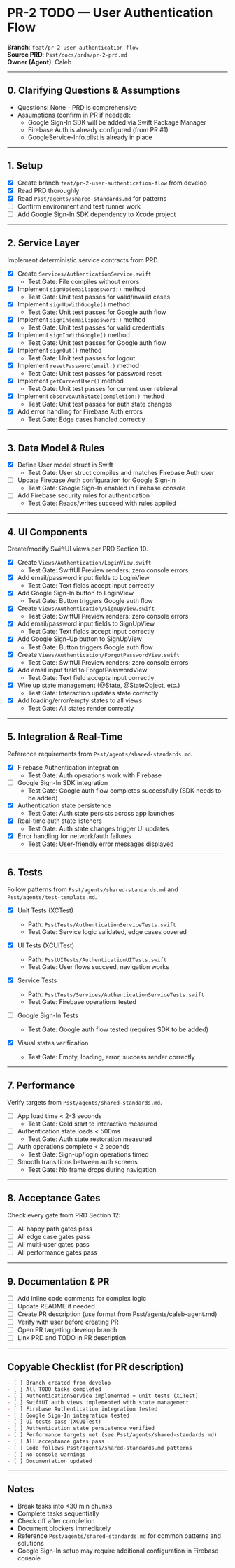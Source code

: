 # PR-2 TODO — User Authentication Flow

**Branch**: `feat/pr-2-user-authentication-flow`  
**Source PRD**: `Psst/docs/prds/pr-2-prd.md`  
**Owner (Agent)**: Caleb

---

## 0. Clarifying Questions & Assumptions

- Questions: None - PRD is comprehensive
- Assumptions (confirm in PR if needed):
  - Google Sign-In SDK will be added via Swift Package Manager
  - Firebase Auth is already configured (from PR #1)
  - GoogleService-Info.plist is already in place

---

## 1. Setup

- [x] Create branch `feat/pr-2-user-authentication-flow` from develop
- [x] Read PRD thoroughly
- [x] Read `Psst/agents/shared-standards.md` for patterns
- [ ] Confirm environment and test runner work
- [ ] Add Google Sign-In SDK dependency to Xcode project

---

## 2. Service Layer

Implement deterministic service contracts from PRD.

- [x] Create `Services/AuthenticationService.swift`
  - Test Gate: File compiles without errors
- [x] Implement `signUp(email:password:)` method
  - Test Gate: Unit test passes for valid/invalid cases
- [x] Implement `signUpWithGoogle()` method
  - Test Gate: Unit test passes for Google auth flow
- [x] Implement `signIn(email:password:)` method
  - Test Gate: Unit test passes for valid credentials
- [x] Implement `signInWithGoogle()` method
  - Test Gate: Unit test passes for Google auth flow
- [x] Implement `signOut()` method
  - Test Gate: Unit test passes for logout
- [x] Implement `resetPassword(email:)` method
  - Test Gate: Unit test passes for password reset
- [x] Implement `getCurrentUser()` method
  - Test Gate: Unit test passes for current user retrieval
- [x] Implement `observeAuthState(completion:)` method
  - Test Gate: Unit test passes for auth state changes
- [x] Add error handling for Firebase Auth errors
  - Test Gate: Edge cases handled correctly

---

## 3. Data Model & Rules

- [x] Define User model struct in Swift
  - Test Gate: User struct compiles and matches Firebase Auth user
- [ ] Update Firebase Auth configuration for Google Sign-In
  - Test Gate: Google Sign-In enabled in Firebase console
- [ ] Add Firebase security rules for authentication
  - Test Gate: Reads/writes succeed with rules applied

---

## 4. UI Components

Create/modify SwiftUI views per PRD Section 10.

- [x] Create `Views/Authentication/LoginView.swift`
  - Test Gate: SwiftUI Preview renders; zero console errors
- [x] Add email/password input fields to LoginView
  - Test Gate: Text fields accept input correctly
- [x] Add Google Sign-In button to LoginView
  - Test Gate: Button triggers Google auth flow
- [x] Create `Views/Authentication/SignUpView.swift`
  - Test Gate: SwiftUI Preview renders; zero console errors
- [x] Add email/password input fields to SignUpView
  - Test Gate: Text fields accept input correctly
- [x] Add Google Sign-Up button to SignUpView
  - Test Gate: Button triggers Google auth flow
- [x] Create `Views/Authentication/ForgotPasswordView.swift`
  - Test Gate: SwiftUI Preview renders; zero console errors
- [x] Add email input field to ForgotPasswordView
  - Test Gate: Text field accepts input correctly
- [x] Wire up state management (@State, @StateObject, etc.)
  - Test Gate: Interaction updates state correctly
- [x] Add loading/error/empty states to all views
  - Test Gate: All states render correctly

---

## 5. Integration & Real-Time

Reference requirements from `Psst/agents/shared-standards.md`.

- [x] Firebase Authentication integration
  - Test Gate: Auth operations work with Firebase
- [ ] Google Sign-In SDK integration
  - Test Gate: Google auth flow completes successfully (SDK needs to be added)
- [x] Authentication state persistence
  - Test Gate: Auth state persists across app launches
- [x] Real-time auth state listeners
  - Test Gate: Auth state changes trigger UI updates
- [x] Error handling for network/auth failures
  - Test Gate: User-friendly error messages displayed

---

## 6. Tests

Follow patterns from `Psst/agents/shared-standards.md` and `Psst/agents/test-template.md`.

- [x] Unit Tests (XCTest)
  - Path: `PsstTests/AuthenticationServiceTests.swift`
  - Test Gate: Service logic validated, edge cases covered
  
- [x] UI Tests (XCUITest)
  - Path: `PsstUITests/AuthenticationUITests.swift`
  - Test Gate: User flows succeed, navigation works
  
- [x] Service Tests
  - Path: `PsstTests/Services/AuthenticationServiceTests.swift`
  - Test Gate: Firebase operations tested
  
- [ ] Google Sign-In Tests
  - Test Gate: Google auth flow tested (requires SDK to be added)
  
- [x] Visual states verification
  - Test Gate: Empty, loading, error, success render correctly

---

## 7. Performance

Verify targets from `Psst/agents/shared-standards.md`.

- [ ] App load time < 2-3 seconds
  - Test Gate: Cold start to interactive measured
- [ ] Authentication state loads < 500ms
  - Test Gate: Auth state restoration measured
- [ ] Auth operations complete < 2 seconds
  - Test Gate: Sign-up/login operations timed
- [ ] Smooth transitions between auth screens
  - Test Gate: No frame drops during navigation

---

## 8. Acceptance Gates

Check every gate from PRD Section 12:
- [ ] All happy path gates pass
- [ ] All edge case gates pass
- [ ] All multi-user gates pass
- [ ] All performance gates pass

---

## 9. Documentation & PR

- [ ] Add inline code comments for complex logic
- [ ] Update README if needed
- [ ] Create PR description (use format from Psst/agents/caleb-agent.md)
- [ ] Verify with user before creating PR
- [ ] Open PR targeting develop branch
- [ ] Link PRD and TODO in PR description

---

## Copyable Checklist (for PR description)

```markdown
- [ ] Branch created from develop
- [ ] All TODO tasks completed
- [ ] AuthenticationService implemented + unit tests (XCTest)
- [ ] SwiftUI auth views implemented with state management
- [ ] Firebase Authentication integration tested
- [ ] Google Sign-In integration tested
- [ ] UI tests pass (XCUITest)
- [ ] Authentication state persistence verified
- [ ] Performance targets met (see Psst/agents/shared-standards.md)
- [ ] All acceptance gates pass
- [ ] Code follows Psst/agents/shared-standards.md patterns
- [ ] No console warnings
- [ ] Documentation updated
```

---

## Notes

- Break tasks into <30 min chunks
- Complete tasks sequentially
- Check off after completion
- Document blockers immediately
- Reference `Psst/agents/shared-standards.md` for common patterns and solutions
- Google Sign-In setup may require additional configuration in Firebase console
